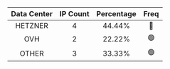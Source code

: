 | Data Center | IP Count | Percentage | Freq |
|:------------:|:--------:|:-----------:|:-----:|
| HETZNER | 4 | 44.44% | 🔴 |
| OVH | 2 | 22.22% | 🟢 |
| OTHER | 3 | 33.33% | 🟢 |